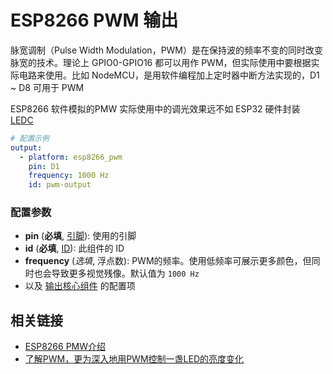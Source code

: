# ESP8266 PWM 输出

脉宽调制（Pulse Width Modulation，PWM）是在保持波的频率不变的同时改变脉宽的技术。理论上 GPIO0-GPIO16 都可以用作 PWM，但实际使用中要根据实际电路来使用。比如 NodeMCU，是用软件编程加上定时器中断方法实现的，D1 ~ D8 可用于 PWM

ESP8266 软件模拟的PMW 实际使用中的调光效果远不如 ESP32 硬件封装 [LEDC](esphome/components/output/ledc)


```yaml
# 配置示例
output:
  - platform: esp8266_pwm
    pin: D1
    frequency: 1000 Hz
    id: pwm-output
```

### 配置参数

- **pin** (**必填**,  [引脚](esphome/guides/configuration-types#引脚)): 使用的引脚
- **id** (**必填**, [ID](esphome/guides/configuration-types#id)): 此组件的 ID
- **frequency** (*选填*, 浮点数): PWM的频率。使用低频率可展示更多颜色，但同时也会导致更多视觉残像。默认值为 `1000 Hz`
- 以及 [输出核心组件](esphome/components/output/) 的配置项



## 相关链接

- [ESP8266 PMW介绍](https://blog.csdn.net/qq_15647227/article/details/52218200)
- [了解PWM，更为深入地用PWM控制一盏LED的亮度变化](https://blog.csdn.net/xh870189248/article/details/78202224)
